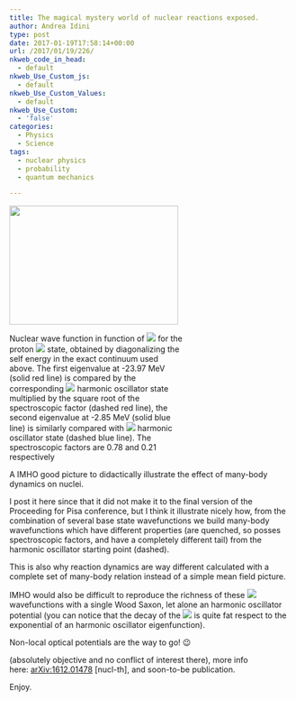 ```yaml
---
title: The magical mystery world of nuclear reactions exposed.
author: Andrea Idini
type: post
date: 2017-01-19T17:58:14+00:00
url: /2017/01/19/226/
nkweb_code_in_head:
  - default
nkweb_Use_Custom_js:
  - default
nkweb_Use_Custom_Values:
  - default
nkweb_Use_Custom:
  - 'false'
categories:
  - Physics
  - Science
tags:
  - nuclear physics
  - probability
  - quantum mechanics

---
```

<div id="attachment_227" style="width: 310px" class="wp-caption alignleft">
  <a href="/wilt/wp-content/uploads/sites/4/2017/01/Wavef_p3_didactic.png" rel="lightbox[226]"><img aria-describedby="caption-attachment-227" class="size-medium wp-image-227" src="/wilt/wp-content/uploads/sites/4/2017/01/Wavef_p3_didactic-300x211.png" alt="" width="300" height="211" srcset="http://www.phme.it/wilt/wp-content/uploads/sites/4/2017/01/Wavef_p3_didactic-300x211.png 300w, http://www.phme.it/wilt/wp-content/uploads/sites/4/2017/01/Wavef_p3_didactic-768x539.png 768w, http://www.phme.it/wilt/wp-content/uploads/sites/4/2017/01/Wavef_p3_didactic-1024x719.png 1024w, http://www.phme.it/wilt/wp-content/uploads/sites/4/2017/01/Wavef_p3_didactic-370x260.png 370w, http://www.phme.it/wilt/wp-content/uploads/sites/4/2017/01/Wavef_p3_didactic.png 1414w" sizes="(max-width: 300px) 100vw, 300px" /></a>
  
  <p id="caption-attachment-227" class="wp-caption-text">
    Nuclear wave function in function of <span class='MathJax_Preview'><img src="/wilt/wp-content/plugins/latex/cache/tex_4b43b0aee35624cd95b910189b3dc231.gif' style=' padding-bottom:2px;' class='tex'" /></span> for the proton <span class='MathJax_Preview'><img src="/wilt/wp-content/plugins/latex/cache/tex_67889bfbd8a5fd1aa52ac67518b5df91.gif' style=' ' class='tex'" /></span> state, obtained by diagonalizing the self energy in the exact continuum used above. The first eigenvalue at -23.97 MeV (solid red line) is compared by the corresponding <span class='MathJax_Preview'><img src="/wilt/wp-content/plugins/latex/cache/tex_18d2647339874979d3affc7b5a45d5ab.gif' style=' ' class='tex'" /></span> harmonic oscillator state multiplied by the square root of the spectroscopic factor (dashed red line), the second eigenvalue at -2.85 MeV (solid blue line) is similarly compared with <span class='MathJax_Preview'><img src="/wilt/wp-content/plugins/latex/cache/tex_a51da73e439b13a7bec9e85e19646d78.gif' style=' ' class='tex'" /></span> harmonic oscillator state (dashed blue line). The spectroscopic factors are 0.78 and 0.21 respectively
  </p>
</div>

A IMHO good picture to didactically illustrate the effect of many-body dynamics on nuclei.

I post it here since that it did not make it to the final version of the Proceeding for Pisa conference, but I think it illustrate nicely how, from the combination of several base state wavefunctions we build many-body wavefunctions which have different properties (are quenched, so posses spectroscopic factors, and have a completely different tail) from the harmonic oscillator starting point (dashed).

This is also why reaction dynamics are way different calculated with a complete set of many-body relation instead of a simple mean field picture.

IMHO would also be difficult to reproduce the richness of these <span class='MathJax_Preview'><img src="/wilt/wp-content/plugins/latex/cache/tex_67889bfbd8a5fd1aa52ac67518b5df91.gif' style=' ' class='tex'" /></span> wavefunctions with a single Wood Saxon, let alone an harmonic oscillator potential (you can notice that the decay of the <span class='MathJax_Preview'><img src="/wilt/wp-content/plugins/latex/cache/tex_a51da73e439b13a7bec9e85e19646d78.gif' style=' ' class='tex'" /></span> is quite fat respect to the exponential of an harmonic oscillator eigenfunction).

Non-local optical potentials are the way to go! 😉

(absolutely objective and no conflict of interest there), more info here: [arXiv:1612.01478][1] [nucl-th], and soon-to-be publication.

Enjoy.

 [1]: https://arxiv.org/abs/1612.01478